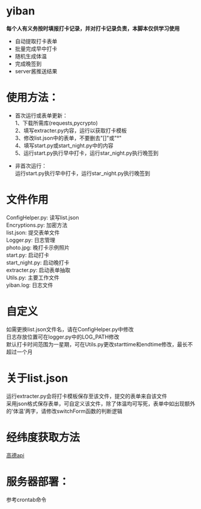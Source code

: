 # yiban

**每个人有义务按时填报打卡记录，并对打卡记录负责，本脚本仅供学习使用**

* 自动提取打卡表单
* 批量完成早中打卡
* 随机生成体温
* 完成晚签到
* server酱推送结果

# 使用方法： 
* 首次运行或表单更新：  
1、下载所需库(requests,pycrypto)  
2、填写extracter.py内容，运行以获取打卡模板  
3、修改list.json中的表单，不要删去"[]"或"°"  
4、填写start.py或start_night.py中的内容  
5、运行start.py执行早中打卡，运行star_night.py执行晚签到

* 非首次运行：  
运行start.py执行早中打卡，运行star_night.py执行晚签到  

# 文件作用
ConfigHelper.py: 读写list.json  
Encryptions.py: 加密方法  
list.json: 提交表单文件  
Logger.py: 日志管理  
photo.jpg: 晚打卡示例照片  
start.py: 启动打卡  
start_night.py: 启动晚打卡  
extracter.py: 启动表单抽取  
Utils.py: 主要工作文件  
yiban.log: 日志文件

# 自定义
如需更换list.json文件名，请在ConfigHelper.py中修改  
日志存放位置可在logger.py中的LOG_PATH修改  
默认打卡时间范围为一星期，可在Utils.py更改starttime和endtime修改，最长不超过一个月  

# 关于list.json
运行extracter.py会将打卡模板保存至该文件，提交的表单来自该文件  
采用json格式保存表单，可自定义该文件，除了体温均可写死，表单中如出现额外的'体温'两字，请修改switchForm函数的判断逻辑

# 经纬度获取方法
[高德api](https://lbs.amap.com/tools/picker)

# 服务器部署：
参考crontab命令
